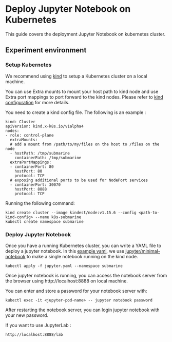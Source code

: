 <!--
   Licensed to the Apache Software Foundation (ASF) under one or more
   contributor license agreements.  See the NOTICE file distributed with
   this work for additional information regarding copyright ownership.
   The ASF licenses this file to You under the Apache License, Version 2.0
   (the "License"); you may not use this file except in compliance with
   the License.  You may obtain a copy of the License at
   http://www.apache.org/licenses/LICENSE-2.0
   Unless required by applicable law or agreed to in writing, software
   distributed under the License is distributed on an "AS IS" BASIS,
   WITHOUT WARRANTIES OR CONDITIONS OF ANY KIND, either express or implied.
   See the License for the specific language governing permissions and
   limitations under the License.
-->
# Deploy Jupyter Notebook on Kubernetes
This guide covers the deployment Jupyter Notebook on kubernetes cluster.

## Experiment environment
### Setup Kubernetes
We recommend using [kind](https://kind.sigs.k8s.io/) to setup a Kubernetes cluster on a local machine.

You can use Extra mounts to mount your host path to kind node and use Extra port mappings to port
forward to the kind nodes. Please refer to [kind configuration](https://kind.sigs.k8s.io/docs/user/configuration/#extra-mounts)
for more details.

You need to create a kind config file. The following is an example :
```
kind: Cluster
apiVersion: kind.x-k8s.io/v1alpha4
nodes:
- role: control-plane
  extraMounts:
  # add a mount from /path/to/my/files on the host to /files on the node
  - hostPath: /tmp/submarine
    containerPath: /tmp/submarine
  extraPortMappings:
  - containerPort: 80
    hostPort: 80
    protocol: TCP
  # exposing additional ports to be used for NodePort services
  - containerPort: 30070
    hostPort: 8888
    protocol: TCP
```

Running the following command:

```
kind create cluster --image kindest/node:v1.15.6 --config <path-to-kind-config> --name k8s-submarine
kubectl create namespace submarine
```

### Deploy Jupyter Notebook
Once you have a running Kubernetes cluster, you can write a YAML file to deploy a jupyter notebook.
In this [example yaml](./jupyter.yaml), we use [jupyter/minimal-notebook](https://hub.docker.com/r/jupyter/minimal-notebook/)
to make a single notebook running on the kind node.

```
kubectl apply -f jupyter.yaml --namespace submarine
```

Once jupyter notebook is running, you can access the notebook server from the browser using http://localhost:8888 on local machine.

You can enter and store a password for your notebook server with:
```
kubectl exec -it <jupyter-pod-name> -- jupyter notebook password
```
After restarting the notebook server,  you can login jupyter notebook with your new password.

If you want to use JupyterLab :
```
http://localhost:8888/lab
```

